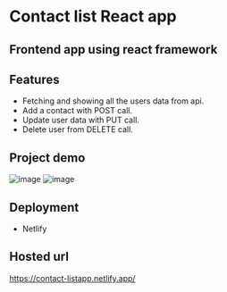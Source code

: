 # Contact list React app

## Frontend app using react framework

## Features
- Fetching and showing all the users data from api.
- Add a contact with POST call.
- Update user data with PUT call.
- Delete user from DELETE call.

## Project demo
![image](https://github.com/Yashaswi-Anand/Habit-Tracker/blob/master/screenshots/image1.png)
![image](https://github.com/Yashaswi-Anand/Habit-Tracker/blob/master/screenshots/image2.png)


## Deployment
- Netlify

## Hosted url
https://contact-listapp.netlify.app/
